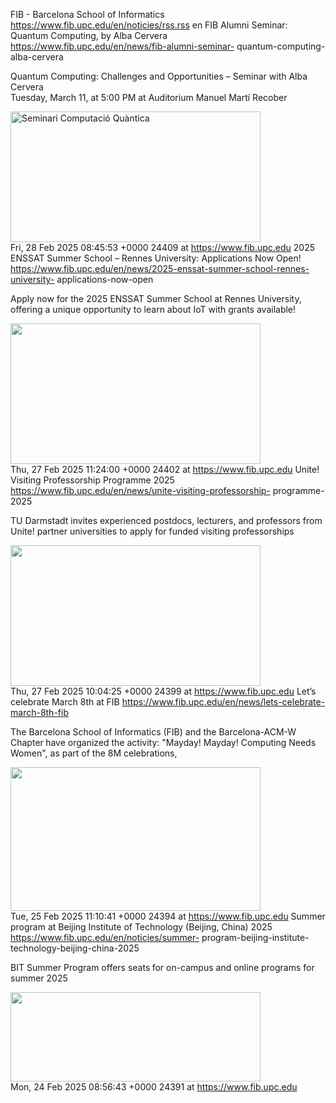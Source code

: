 FIB - Barcelona School of Informatics
https://www.fib.upc.edu/en/noticies/rss.rss  en FIB Alumni Seminar: Quantum
Computing, by Alba Cervera https://www.fib.upc.edu/en/news/fib-alumni-seminar-
quantum-computing-alba-cervera <div class="field field-name-body field-type-
text-with-summary field-label-hidden"><div class="field-items"><div
class="field-item even"><p>Quantum Computing: Challenges and Opportunities –
Seminar with Alba Cervera<br /> Tuesday, March 11, at 5:00 PM at Auditorium
Manuel Martí Recober&nbsp;</p></div></div></div><div class="field field-name-
field-imatge field-type-image field-label-hidden"><div class="field-
items"><div class="field-item even"><img
src="https://www.fib.upc.edu/sites/fib/files/styles/imatge_pantalles/public/seminari_fibalumni_alba_cervera_-
_computacio_quantica.png?itok=FU2pYRgL" width="400" height="209" alt="Seminari
Computació Quàntica" /></div></div></div> Fri, 28 Feb 2025 08:45:53 +0000
24409 at https://www.fib.upc.edu 2025 ENSSAT Summer School – Rennes
University: Applications Now Open!
https://www.fib.upc.edu/en/news/2025-enssat-summer-school-rennes-university-
applications-now-open <div class="field field-name-body field-type-text-with-
summary field-label-hidden"><div class="field-items"><div class="field-item
even"><p>Apply now for the 2025 ENSSAT Summer School at Rennes University,
offering a unique opportunity to learn about IoT with grants
available!</p></div></div></div><div class="field field-name-field-imatge
field-type-image field-label-hidden"><div class="field-items"><div
class="field-item even"><img
src="https://www.fib.upc.edu/sites/fib/files/styles/imatge_pantalles/public/2025_enssat_summer_school_per_noticia_1.png?itok=YSWxsHyj"
width="400" height="225" alt="" /></div></div></div> Thu, 27 Feb 2025 11:24:00
+0000 24402 at https://www.fib.upc.edu Unite! Visiting Professorship Programme
2025 https://www.fib.upc.edu/en/news/unite-visiting-professorship-
programme-2025 <div class="field field-name-body field-type-text-with-summary
field-label-hidden"><div class="field-items"><div class="field-item
even"><p>TU Darmstadt invites experienced postdocs, lecturers, and professors
from Unite! partner universities to apply for funded visiting
professorships&nbsp;</p></div></div></div><div class="field field-name-field-
imatge field-type-image field-label-hidden"><div class="field-items"><div
class="field-item even"><img
src="https://www.fib.upc.edu/sites/fib/files/styles/imatge_pantalles/public/unite_logo_per_noticia_1.png?itok=dG34OTTb"
width="400" height="225" alt="" /></div></div></div> Thu, 27 Feb 2025 10:04:25
+0000 24399 at https://www.fib.upc.edu Let’s celebrate March 8th at FIB
https://www.fib.upc.edu/en/news/lets-celebrate-march-8th-fib <div class="field
field-name-body field-type-text-with-summary field-label-hidden"><div
class="field-items"><div class="field-item even"><p>The Barcelona School of
Informatics&nbsp;(FIB) and the Barcelona-ACM-W Chapter<strong> </strong>have
organized the activity: "Mayday! Mayday! Computing Needs Women", as part of
the 8M celebrations,</p></div></div></div><div class="field field-name-field-
imatge field-type-image field-label-hidden"><div class="field-items"><div
class="field-item even"><img
src="https://www.fib.upc.edu/sites/fib/files/styles/imatge_pantalles/public/noticia_conferencia_nuria_castell_8m_2025_470_x_270_px.png?itok=USctLch9"
width="400" height="230" alt="" /></div></div></div> Tue, 25 Feb 2025 11:10:41
+0000 24394 at https://www.fib.upc.edu Summer program at Beijing Institute of
Technology (Beijing, China) 2025 https://www.fib.upc.edu/en/noticies/summer-
program-beijing-institute-technology-beijing-china-2025 <div class="field
field-name-body field-type-text-with-summary field-label-hidden"><div
class="field-items"><div class="field-item even"><p>BIT Summer Program offers
seats<strong>&nbsp;</strong>for on-campus and online programs for summer
2025</p></div></div></div><div class="field field-name-field-imatge field-
type-image field-label-hidden"><div class="field-items"><div class="field-item
even"><img
src="https://www.fib.upc.edu/sites/fib/files/styles/imatge_pantalles/public/beijing_institute_of_technology_1.png?itok=7HniPfgA"
width="400" height="143" alt="" /></div></div></div> Mon, 24 Feb 2025 08:56:43
+0000 24391 at https://www.fib.upc.edu


